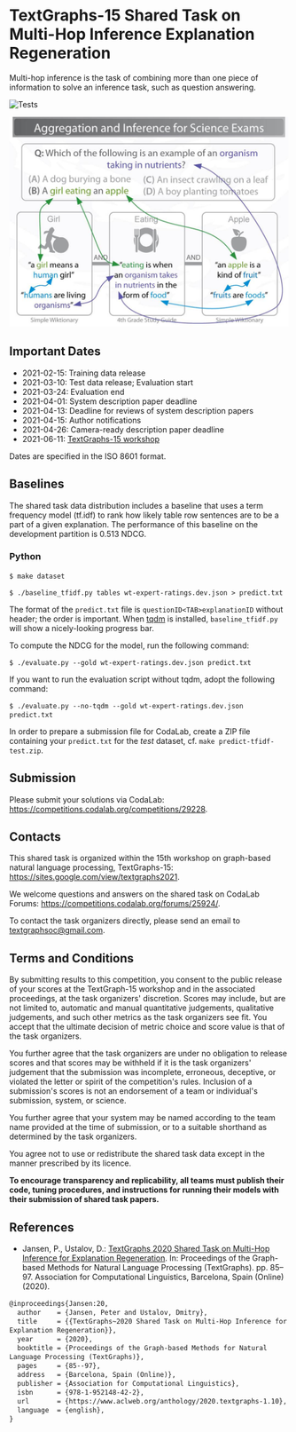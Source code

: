 TextGraphs-15 Shared Task on Multi-Hop Inference Explanation Regeneration
=========================================================================

Multi-hop inference is the task of combining more than one piece of information to solve an inference task, such as question answering.

![Tests](https://github.com/cognitiveailab/tg2021task/workflows/Tests/badge.svg?branch=main)

![Example explanation graph](images/example-girl-eating-apple.jpg)

## Important Dates

* 2021-02-15: Training data release
* 2021-03-10: Test data release; Evaluation start
* 2021-03-24: Evaluation end
* 2021-04-01: System description paper deadline
* 2021-04-13: Deadline for reviews of system description papers
* 2021-04-15: Author notifications
* 2021-04-26: Camera-ready description paper deadline
* 2021-06-11: [TextGraphs-15 workshop](https://sites.google.com/view/textgraphs2021)

Dates are specified in the ISO&nbsp;8601 format.

## Baselines

The shared task data distribution includes a baseline that uses a term frequency model (tf.idf) to rank how likely table row sentences are to be a part of a given explanation. The performance of this baseline on the development partition is 0.513 NDCG.

### Python

```shell
$ make dataset
```

```shell
$ ./baseline_tfidf.py tables wt-expert-ratings.dev.json > predict.txt
```

The format of the `predict.txt` file is `questionID<TAB>explanationID` without header; the order is important. When [tqdm](https://github.com/tqdm/tqdm) is installed, `baseline_tfidf.py` will show a nicely-looking progress bar.

To compute the NDCG for the model, run the following command:

```shell
$ ./evaluate.py --gold wt-expert-ratings.dev.json predict.txt
```
If you want to run the evaluation script without tqdm, adopt the following command:

```shell
$ ./evaluate.py --no-tqdm --gold wt-expert-ratings.dev.json predict.txt
```

In order to prepare a submission file for CodaLab, create a ZIP file containing your `predict.txt` for the *test* dataset, cf. `make predict-tfidf-test.zip`.

## Submission

Please submit your solutions via CodaLab: <https://competitions.codalab.org/competitions/29228>.

## Contacts

This shared task is organized within the 15th workshop on graph-based natural language processing, TextGraphs-15: <https://sites.google.com/view/textgraphs2021>.

We welcome questions and answers on the shared task on CodaLab Forums: <https://competitions.codalab.org/forums/25924/>.

To contact the task organizers directly, please send an email to [textgraphsoc@gmail.com](mailto:textgraphsoc@gmail.com).

## Terms and Conditions

By submitting results to this competition, you consent to the public release of your scores at the TextGraph-15 workshop and in the associated proceedings, at the task organizers' discretion. Scores may include, but are not limited to, automatic and manual quantitative judgements, qualitative judgements, and such other metrics as the task organizers see fit. You accept that the ultimate decision of metric choice and score value is that of the task organizers.

You further agree that the task organizers are under no obligation to release scores and that scores may be withheld if it is the task organizers' judgement that the submission was incomplete, erroneous, deceptive, or violated the letter or spirit of the competition's rules. Inclusion of a submission's scores is not an endorsement of a team or individual's submission, system, or science.

You further agree that your system may be named according to the team name provided at the time of submission, or to a suitable shorthand as determined by the task organizers.

You agree not to use or redistribute the shared task data except in the manner prescribed by its licence.

**To encourage transparency and replicability, all teams must publish their code, tuning procedures, and instructions for running their models with their submission of shared task papers.**

## References

* Jansen, P., Ustalov, D.: [TextGraphs 2020 Shared Task on Multi-Hop Inference for Explanation Regeneration](https://www.aclweb.org/anthology/2020.textgraphs-1.10). In: Proceedings of the Graph-based Methods for Natural Language Processing (TextGraphs). pp. 85&ndash;97. Association for Computational Linguistics, Barcelona, Spain (Online) (2020).

```
@inproceedings{Jansen:20,
  author    = {Jansen, Peter and Ustalov, Dmitry},
  title     = {{TextGraphs~2020 Shared Task on Multi-Hop Inference for Explanation Regeneration}},
  year      = {2020},
  booktitle = {Proceedings of the Graph-based Methods for Natural Language Processing (TextGraphs)},
  pages     = {85--97},
  address   = {Barcelona, Spain (Online)},
  publisher = {Association for Computational Linguistics},
  isbn      = {978-1-952148-42-2},
  url       = {https://www.aclweb.org/anthology/2020.textgraphs-1.10},
  language  = {english},
}
```

